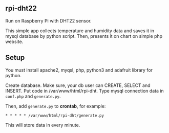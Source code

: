 ## rpi-dht22

Run on Raspberry Pi with DHT22 sensor. 

This simple app collects temperature and humidity data and saves it in mysql database by python script. 
Then, presents it on chart on simple php website.


## Setup

You must install apache2, myqsl, php, python3 and adafruit library for python.

Create database. Make sure, your db user can CREATE, SELECT and INSERT.
Put code in /var/www/html/rpi-dht. Type mysql connection data in `conf.php` and `generate.py`.

Then, add `generate.py` to **crontab**, for example:

```
* * * * * /var/www/html/rpi-dht/generate.py
```

This will store data in every minute. 
